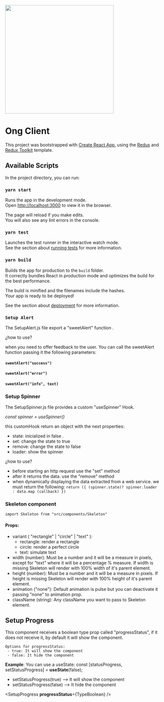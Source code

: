 <img src="https://cdn.loom.com/images/originals/e067d531174048a3b5860d4e255f5383.jpg?Expires=1637353629&Policy=eyJTdGF0ZW1lbnQiOlt7IlJlc291cmNlIjoiaHR0cHM6Ly9jZG4ubG9vbS5jb20vaW1hZ2VzL29yaWdpbmFscy9lMDY3ZDUzMTE3NDA0OGEzYjU4NjBkNGUyNTVmNTM4My5qcGciLCJDb25kaXRpb24iOnsiRGF0ZUxlc3NUaGFuIjp7IkFXUzpFcG9jaFRpbWUiOjE2MzczNTM2Mjl9fX1dfQ__&Signature=Kuh03WL22W5WroPiwgNPfRZefxqeIfLRZxDWfFMWNBddhRo~6l9S0qSvGmvxhiZKUMhgWew13bbM3SC6D4LZq~A5dQqosEiOf76pKX5BjyPOi6F~FDFuaQltG~6Zpm2x1FykRcutAyeI4oWPB-HSxd8BIiJpmYcck6C8sJcHvmE~MfHwrvglYo6d72uhDRXjZWWJHnaqSAukkIKSQghhvpZL1gZmAfqgIqyyUzipIm5A~-ZUQLyKA7I89~T3MQZ72RF0RyUKb2ysrJEOuv6Qnazaa-wtP8Lzm~Wcgn~7psuW1vSDK08t6ukEGOveofV0As0NovdKEUyP6EJWU1JpEQ__&Key-Pair-Id=APKAJQIC5BGSW7XXK7FQ"  width="350" />

# Ong Client

This project was bootstrapped with [Create React App](https://github.com/facebook/create-react-app), using the [Redux](https://redux.js.org/) and [Redux Toolkit](https://redux-toolkit.js.org/) template.

## Available Scripts

In the project directory, you can run:

### `yarn start`

Runs the app in the development mode.<br />
Open [http://localhost:3000](http://localhost:3000) to view it in the browser.

The page will reload if you make edits.<br />
You will also see any lint errors in the console.

### `yarn test`

Launches the test runner in the interactive watch mode.<br />
See the section about [running tests](https://facebook.github.io/create-react-app/docs/running-tests) for more information.

### `yarn build`

Builds the app for production to the `build` folder.<br />
It correctly bundles React in production mode and optimizes the build for the best performance.

The build is minified and the filenames include the hashes.<br />
Your app is ready to be deployed!

See the section about [deployment](https://facebook.github.io/create-react-app/docs/deployment) for more information.

### `Setup Alert`

The SetupAlert.js file export a "sweetAlert" function .

¿how to use?

when you need to offer feedback to the user. You can call the sweetAlert function passing it the following parameters:

#### `sweetAlert("success")`

#### `sweetAlert("error")`

#### `sweetAlert("info", text)`

### Setup Spinner

The SetupSpinner.js file provides a custom "useSpinner" Hook.

<i> const spinner = useSpinner() </i>

this customHook return an object with the next properties:

- state: inicialized in false .<br />
- set: change the state to true <br />
- remove: change the state to false<br />
- loader: show the spinner <br />

¿how to use?

- before starting an http request use the "set" method <br />
- after it returns the data. use the "remove" method <br />
- when dynamically displaying the data extracted from a web service. we must return the following: `return ({ (spinner.state)? spinner.loader : data.map (callback) })`

### Skeleton component

```
import Skeleton from "src/components/Skeleton"
```

#### Props:

- variant ( "rectangle" | "circle" | "text" ):
  - rectangle: render a rectangle
  - circle: render a perfect circle
  - text: simulate text
- width (number):
  Must be a number and it will be a measure in pixels, except for "text" where it will be a percentage % measure. If width is missing Skeleton will render with 100% width of it's parent element.
- height (number):
  Must be a number and it will be a measure in pixels. If height is missing Skeleton will render with 100% height of it's parent element.
- animation ("none"):
  Default animation is pulse but you can deactivate it passing "none" to animation prop.
- className (string):
  Any className you want to pass to Skeleton element.

## Setup Progress

This component receives a boolean type prop called "progressStatus", if it does not receive it, by default it will show the component.

    Options for progressStatus:
     - true: It will show the component
     - false: It hide the component

**Example**:
You can use a useState:
const [statusProgress, setStatusProgress] = **useState**(false);

- setStatusProgress(true) --> It will show the component
- setStatusProgress(false) --> It hide the component

<SetupProgress **progressStatus**={TypeBoolean} />
